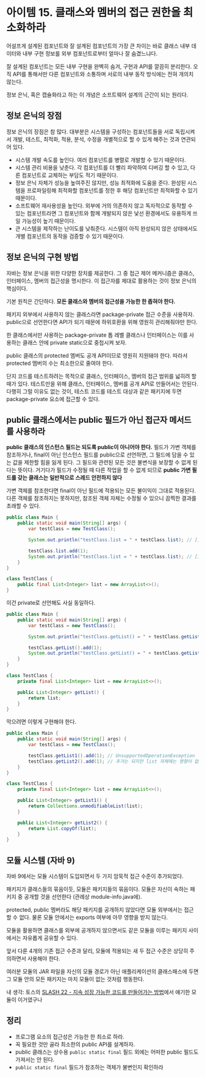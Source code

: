 # 아이템 15. 클래스와 멤버의 접근 권한을 최소화하라

어설프게 설계된 컴포넌트와 잘 설계된 컴포넌트의 가장 큰 차이는 바로 클래스 내부 데이터와 내부 구현 정보를 외부 컴포넌트로부터 얼마나 잘 숨겼느냐다.

잘 설계된 컴포넌트는 모든 내부 구현을 완벽히 숨겨, 구현과 API를 깔끔히 분리한다. 오직 API를 통해서만 다른 컴포넌트와 소통하며 서로의 내부 동작 방식에는 전혀 개의치 않는다.

정보 은닉, 혹은 캡슐화라고 하는 이 개념은 소프트웨어 설계의 근간이 되는 원리다.

## 정보 은닉의 장점

정보 은닉의 장점은 참 많다. 대부분은 시스템을 구성하는 컴포넌트들을 서로 독립시켜서 개발, 테스트, 최적화, 적용, 분석, 수정을 개별적으로 할 수 있게 해주는 것과 연관되어 있다.

- 시스템 개발 속도를 높인다. 여러 컴포넌트를 병렬로 개발할 수 있기 때문이다.
- 시스템 관리 비용을 낮춘다. 각 컴포넌트를 더 빨리 파악하여 디버깅 할 수 있고, 다른 컴포넌트로 교체하는 부담도 적기 때문이다.
- 정보 은닉 자체가 성능을 높여주진 않지만, 성능 최적화에 도움을 준다. 완성된 시스템을 프로파일링해 최적화할 컴포넌트를 정한 후 해당 컴포넌트만 최적화할 수 있기 때문이다.
- 소프트웨어 재사용성을 높인다. 외부에 거의 의존하지 않고 독자적으로 동작할 수 있는 컴포넌트라면 그 컴포넌트와 함께 개발되지 않은 낯선 환경에서도 유용하게 쓰일 가능성이 높기 때문이다.
- 큰 시스템을 제작하는 난이도를 낮춰준다. 시스템이 아직 완성되지 않은 상태에서도 개별 컴포넌트의 동작을 검증할 수 있기 때문이다.

## 정보 은닉의 구현 방법

자바는 정보 은닉을 위한 다양한 장치를 제공한다. 그 중 접근 제어 메커니즘은 클래스, 인터페이스, 멤버의 접근성을 명시한다. 이 접근자를 제대로 활용하는 것이 정보 은닉의 핵심이다.

기본 원칙은 간단하다. **모든 클래스와 멤버의 접근성을 가능한 한 좁혀야 한다.**

패키지 외부에서 사용하지 않는 클래스라면 package-private 접근 수준을 사용하자. public으로 선언한다면 API가 되기 때문에 하위호환을 위해 영원히 관리해줘야만 한다.

한 클래스에서만 사용하는 package-private 톱 레벨 클래스나 인터페이스는 이를 사용하는 클래스 안에 private static으로 중첩시켜 보자.

public 클래스의 protected 멤버도 공개 API이므로 영원히 지원돼야 한다. 따라서 protected 멤버의 수는 최소한으로 줄여야 한다.

단지 코드를 테스트하려는 목적으로 클래스, 인터페이스, 멤버의 접근 범위를 넓히려 할 때가 있다. 테스트만을 위해 클래스, 인터페이스, 멤버를 공개 API로 만들어서는 안된다. 다행히 그럴 이유도 없는 것이, 테스트 코드를 테스트 대상과 같은 패키지에 두면 package-private 요소에 접근할 수 있다.

## public 클래스에서는 public 필드가 아닌 접근자 메서드를 사용하라

**public 클래스의 인스턴스 필드는 되도록 public이 아니어야 한다.** 필드가 가변 객체를 참조하거나, final이 아닌 인스턴스 필드를 public으로 선언하면, 그 필드에 담을 수 있는 값을 제한할 힘을 잃게 된다. 그 필드와 관련된 모든 것은 불변식을 보장할 수 없게 된다는 뜻이다. 거기다가 필드가 수정될 때 다른 작업을 할 수 없게 되므로 **public 가변 필드를 갖는 클래스는 일반적으로 스레드 안전하지 않다**

가변 객체를 참조한다면 final이 아닌 필드에 적용되는 모든 불이익이 그대로 적용된다. 다른 객체를 참조하지는 못하지만, 참조된 객체 자체는 수정될 수 있으니 끔찍한 결과를 초래할 수 있다.

```java
public class Main {
    public static void main(String[] args) {
        var testClass = new TestClass();

        System.out.println("testClass.list = " + testClass.list); // []

        testClass.list.add(1);
        System.out.println("testClass.list = " + testClass.list); // [1]  <- OMG!
    }
}

class TestClass {
    public final List<Integer> list = new ArrayList<>();
}
```

이건 private로 선언해도 사실 동일하다.

```java
public class Main {
    public static void main(String[] args) {
        var testClass = new TestClass();

        System.out.println("testClass.getList() = " + testClass.getList()); // []

        testClass.getList().add(1);
        System.out.println("testClass.getList() = " + testClass.getList()); // [1]  <- OMG!
    }
}

class TestClass {
    private final List<Integer> list = new ArrayList<>();

    public List<Integer> getList() {
        return list;
    }
}
```

막으려면 이렇게 구현해야 한다.

```java
public class Main {
    public static void main(String[] args) {
        var testClass = new TestClass();

        testClass.getList1().add(1); // UnsupportedOperationException
        testClass.getList2().add(1); // 추가는 되지만 list 자체에는 영향이 없다!
    }
}

class TestClass {
    private final List<Integer> list = new ArrayList<>();

    public List<Integer> getList1() {
        return Collections.unmodifiableList(list);
    }

    public List<Integer> getList2() {
        return List.copyOf(list);
    }
}
```

## 모듈 시스템 (자바 9)

자바 9에서는 모듈 시스템이 도입되면서 두 가지 암묵적 접근 수준이 추가되었다.

패키지가 클래스들의 묶음이듯, 모듈은 패키지들의 묶음이다. 모듈은 자신이 속하는 패키지 중 공개할 것을 선언한다 (관례상 module-info.java에).

protected, public 멤버라도 해당 패키지를 공개하지 않았다면 모듈 외부에서는 접근할 수 없다. 물론 모듈 안에서는 exports 여부에 아무 영향을 받지 않는다.

모듈을 활용하면 클래스를 외부에 공개하지 않으면서도 같은 모듈을 이루는 패키지 사이에서는 자유롭게 공유할 수 있다.

앞서 다룬 4개의 기존 접근 수준과 달리, 모듈에 적용되는 새 두 접근 수준은 상당히 주의하면서 사용해야 한다.

여러분 모듈의 JAR 파일을 자신의 모듈 경로가 아닌 애플리케이션의 클래스패스에 두면 그 모듈 안의 모든 패키지는 마치 모듈이 없는 것처럼 행동한다.

내 생각: 토스의 [SLASH 22 - 지속 성장 가능한 코드를 만들어가는 방법](https://youtu.be/RVO02Z1dLF8)에서 얘기한 모듈이 이거였구나

## 정리

- 프로그램 요소의 접근성은 가능한 한 최소로 하라.
- 꼭 필요한 것만 골라 최소한의 public API를 설계하자.
- public 클래스는 상수용 `public static final` 필드 외에는 어떠한 public 필드도 가져서는 안 된다.
- `public static final` 필드가 참조하는 객체가 불변인지 확인하라
